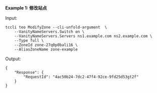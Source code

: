 **Example 1: 修改站点**



Input: 

```
tccli teo ModifyZone --cli-unfold-argument  \
    --VanityNameServers.Switch on \
    --VanityNameServers.Servers ns1.example.com ns2.example.com \
    --Type full \
    --ZoneId zone-27q0p0bali16 \
    --AliasZoneName zone-example
```

Output: 
```
{
    "Response": {
        "RequestId": "4ac50b24-7dc2-47f4-92ce-9fd25d53gt2f"
    }
}
```


